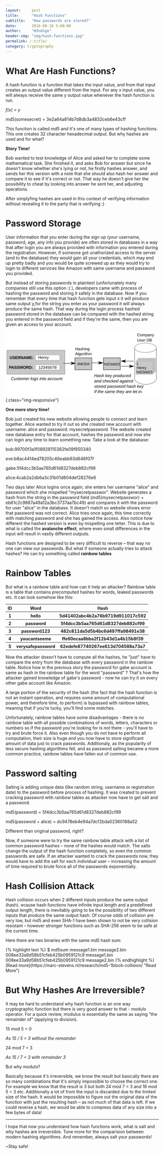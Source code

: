 ```yaml
---
layout:     post
title:      "Hash Functions"
subtitle:   "How passwords are stored?"
date:       2016-08-18 5:00:00
author:     "W3ndige"
header-img: "img/hash-functions.jpg"
permalink: /:title/
category: Cryptography
---
```

<h1>What Are Hash Functions?</h1>
<p>A hash function is a function that takes the input value, and from that input creates an output value different from the input. For any x input value, you will always receive the same y output value whenever the hash function is run. </p>
<p><i>f(x) = y</i></p>

<p>md5(somesecret) = 3e2a64a814b7d8db3a4832ceb6e43cff</p>

<p>This function is called md5 and it's one of many types of hashing functions. This one creates 32 character hexadecimal output. But why hashes are used and for what?</p>

<b>Story Time!</b>
<p>Bob wanted to test knowledge of Alice and asked her to complete some mathematical task. She finished it, and asks Bob for answer but since he doesn't know whether she's lying or not, he firstly hashes answer, and sends her this version with a note that she should also hash her answer and compare it to see if it's correct or not. That way he doesn't give her the possibility to cheat by looking into answer he sent her, and adjusting operations. </p>

<p>After simplyfing hashes are used in this context of verifying information without revealing it to the party that is verifying ;)</p>

<h1>Password Storage</h1>
<p>User information that you enter during the sign up (your username, password, age, any info you provide) are often stored in databases in a way that after login you are always provided with information you entered during the registration. However, if someone got unathorized access to the server (and to the database) they would gain all your credentials, which may end up pretty badly and you would be quite screwed up as they would try to login to different services like Amazon with same username and password you provided. </p>

<p>But instead of storing passwords in plaintext (unfortunately many companies still use this option :( ), developers came with process of hashing the password and storing it safely in the database. Now if you remember that every time that hash function gets input x it will produce same output y,for the string you enter as your password  it will always produce the same hash. That way during the login process hashed password stored in the database can be compared with the hashed string you entered in the password field and if they're the same, then you are given an access to  your account. </p>

![hash-login](/img/hash-functions/hash-login.png){:class="img-responsive"}

<b>One more story time!</b>
<p>Bob just created his new website allowing people to connect and learn together. Alice wanted to try it out so she created new account with username: alice and password: mysecretpassword. The website created new database entry for that account, hashes the password and now she can login any time to learn something new. Take a look at the database: </p>
<p>bob:99700f3a1f08928115382fe09f850340</p>
<p>eve:b8ac4414ed78205c46eabb63d646f07f</p>
<p>gabe:5f4dcc3b5aa765d61d8327deb882cf99</p>
<p>alice:4cab2a2db6a3c31b01d804def28276e6</p>
<p>Two days later Alice logins once again, she enters her username "alice" and password which she mispelled "mysecretpasswor". Website generates a hash from the string in the password field (md5(mysecretpasswor) = eb61c2c9887a49a12a3bc3737aa7bc49) and compares it with the password for user "alice" in the database. It doesn't match so website shows error that password was not correct. Alice tries once again, this time correctly with matching password and she has gained the access. Also notice how different the hashed version is even by mispelling one letter. This is due to what is called the <b>avalanche effect</b>, where even small differences in the input will result in vastly different outputs.</p>
<p>Hash functions are designed to be very difficult to reverse – that way no one can view our passwords. But what if someone actually tries to attack hashes? He can try something called <b>rainbow tables</b></p>

<h1>Rainbow Tables</h1>
<p>But what is a rainbow table and how can it help an attacker? Rainbow table is a table that contains precomputed hashes for words, leaked passwords etc. It can look somehow like this: </p>

<table>
<tr>
<th>ID</th>
<th>Word</th>
<th>Hash</th>
</tr>
<tr>
<th>1</th>
<th>hello</th>
<th>5d41402abc4b2a76b9719d911017c592</th>
</tr>
<tr>
<th>2</th>
<th>password</th>
<th>5f4dcc3b5aa765d61d8327deb882cf99</th>
</tr>
<tr>
<th>3</th>
<th>password123</th>
<th>482c811da5d5b4bc6d497ffa98491e38</th>
</tr>
<tr>
<th>4</th>
<th>youcantseeme</th>
<th>ffe60ecaa8bba2f12b43d1a4b15b8f39</th>
</tr>
<tr>
<th>5</th>
<th>verysafepassword</th>
<th>62edefe87740267ee613d704588a73a7</th>
</tr>

</table>

<p>Now the attacker doesn't have to compute all the hashes, he "just" have to compare the entry from the database with every password in the rainbow table. Notice how in the previous story the password for gabe account is same as hash in the rainbow table for the word "password" ? That's how the attacker gained knowledge of gabe's password - now he can try it on every other gabe account like Amazon.</p>

<p>A large portion of the security of the hash (the fact that the hash function is not an instant operation, and requires some amount of computational power, and therefore time, to perform) is bypassed with rainbow tables, meaning that if you’re lucky, you’ll find some matches.</p>

<p>Unfortunately, rainbow tables have some disadvantages - there is no rainbow table with all possible combinations of words, letters, characters or numbers so if the password you're looking for is not there - you'll have to try and brute force it. Also even though you do not have to perform all computation, their size is huge and you now have to store significant amount of data just to crack passwords. Additionaly, as the popularity of less secure hashing algorithms fell, and as password salting became a more common practice, rainbow tables have fallen out of common use.</p>

<h1>Password salting</h1>
<p>Salting is adding unique data (like random string, username or registration date) to the password before process of hashing. It was created to prevent cracking password with rainbow tables as attacker now have to get salt and a password.  </p>
<p>md5(password) = 5f4dcc3b5aa765d61d8327deb882cf99</p>
<p>md5(password + alice) = dc9478eb4e94a7dcf2bda02360188a52</p>
<p>Different than original password, right?</p>
<p>Now, if someone were to try the same rainbow table attack with a list of common password hashes – none of the hashes would match. The salts change the output of the hash function completely, so even the common passwords are safe. If an attacker wanted to crack the passwords now, they would have to add the salt for each individual user – increasing the amount of time required to brute force all of the passwords exponentially.</p>

<h1>Hash Collision Attack</h1>
<p>Hash collision occurs when 2 different inputs produce the same output (hash). ecause hash functions have infinite input length and a predefined output length, there is inevitably going to be the possibility of two different inputs that produce the same output hash. Of course odds of collision are very low, but md5 and even SHA-1 have been shown to not be very collision resistant – however stronger functions such as SHA-256 seem to be safe at the current time.</p>
<p>Here there are two binaries with the same md5 hash sum:</p>
{% highlight text %}
$ md5sum message1.bin message2.bin
008ee33a9d58b51cfeb425b0959121c9  message1.bin
008ee33a9d58b51cfeb425b0959121c9  message2.bin
{% endhighlight %}
[Read more](https://marc-stevens.nl/research/md5-1block-collision/ "Read More")

<h1>But Why Hashes Are Irreversible?</h1>
<p>It may be hard to understand why hash function is an one way cryptographic function but there is very good answer to that - modulo operator. For a quick review, modulus is essentially the same as saying “the remainder of” (applying to division).</p>
<p>15 mod 5 = 0 </p>
<p><i>As 15 / 5 = 3 without the remainder</i></p>
<p>24 mod 7 = 3</p>
<p><i>As 15 / 7 = 3 with remainder 3</i></p>
<p>But why modulo?</p>
<p>Basically because it's irreversible, we know the result but basically there are so many combinations that it's simply impossible to choose the correct one. For example we know that the result is 3 but both 24 mod 7 = 3 and 18 mod 5 = 3 etc. Additionally a lot of from the input is discarded due to the limited size of the hash. It would be impossible to figure out the original data of the function with just the resulting hash – as not much of that data is left. If we could reverse a hash, we would be able to compress data of any size into a few bytes of data!</p>
<hr>
<p>I hope that now you understand how hash functions work, what is salt and why hashes are irreversible. Tune more for the comparision between modern hashing algorithms. And remember, always salt your passwords!</p>
<p>~Stay safe!</p>
